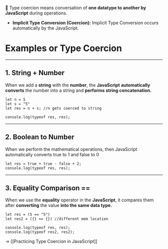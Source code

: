 📌 Type coercion means conversation of **one datatype to another by JavaScript** during operations.

- **Implicit Type Conversion (Coercion):** Implicit Type Conversion occurs automatically by the JavaScript.

# Examples or Type Coercion
---
## 1. String + Number

When we add a **string** with the **number**, the **JavaScript** **automatically** **converts** the number into a string and **performs string concatenation.**

```run-js
let n = 5
let s = "5"
let res = n + s; //n gets coerced to string

console.log(typeof res, res);
```

---
## 2. Boolean to Number

When we perform the mathematical operations, then JavaScript automatically converts true to 1 and false to 0

```run-js
let res = true + true - false + 2;
console.log(typeof res, res);
```

---
## 3. Equality Comparison ==

When we use the **equality** operator in the **JavaScript**, it compares them after **converting** the value **into the same data type.**

```run-js
let res = (5 == "5")
let res2 = ({} == {}) //different mem location

console.log(typeof res, res);
console.log(typeof res2, res2);
```

→ [[Practicing Type Coercion in JavaScript]]
